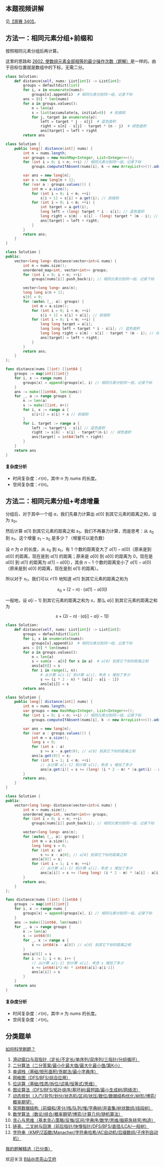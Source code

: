 ## 本题视频讲解

见[【周赛 340】](https://www.bilibili.com/video/BV1iN411w7my/)。

## 方法一：相同元素分组+前缀和

按照相同元素分组后再计算。

这里的思路和 [2602. 使数组元素全部相等的最少操作次数（题解）](https://leetcode.cn/problems/minimum-operations-to-make-all-array-elements-equal/solution/yi-tu-miao-dong-pai-xu-qian-zhui-he-er-f-nf55/)是一样的。由于目标位置就是数组中的下标，无需二分。

```py [sol1-Python3]
class Solution:
    def distance(self, nums: List[int]) -> List[int]:
        groups = defaultdict(list)
        for i, x in enumerate(nums):
            groups[x].append(i)  # 相同元素分到同一组，记录下标
        ans = [0] * len(nums)
        for a in groups.values():
            n = len(a)
            s = list(accumulate(a, initial=0))  # 前缀和
            for j, target in enumerate(a):
                left = target * j - s[j]  # 蓝色面积
                right = s[n] - s[j] - target * (n - j)  # 绿色面积
                ans[target] = left + right
        return ans
```

```java [sol1-Java]
class Solution {
    public long[] distance(int[] nums) {
        int n = nums.length;
        var groups = new HashMap<Integer, List<Integer>>();
        for (int i = 0; i < n; ++i) // 相同元素分到同一组，记录下标
            groups.computeIfAbsent(nums[i], k -> new ArrayList<>()).add(i);

        var ans = new long[n];
        var s = new long[n + 1];
        for (var a : groups.values()) {
            int m = a.size();
            for (int i = 0; i < m; ++i)
                s[i + 1] = s[i] + a.get(i); // 前缀和
            for (int i = 0; i < m; ++i) {
                int target = a.get(i);
                long left = (long) target * i - s[i]; // 蓝色面积
                long right = s[m] - s[i] - (long) target * (m - i); // 绿色面积
                ans[target] = left + right;
            }
        }
        return ans;
    }
}
```

```cpp [sol1-C++]
class Solution {
public:
    vector<long long> distance(vector<int>& nums) {
        int n = nums.size();
        unordered_map<int, vector<int>> groups;
        for (int i = 0; i < n; ++i)
            groups[nums[i]].push_back(i); // 相同元素分到同一组，记录下标

        vector<long long> ans(n);
        long long s[n + 1];
        s[0] = 0;
        for (auto& [_, a]: groups) {
            int m = a.size();
            for (int i = 0; i < m; ++i)
                s[i + 1] = s[i] + a[i]; // 前缀和
            for (int i = 0; i < m; ++i) {
                long long target = a[i];
                long long left = target * i - s[i]; // 蓝色面积
                long long right = s[m] - s[i] - target * (m - i); // 绿色面积
                ans[target] = left + right;
            }
        }
        return ans;
    }
};
```

```go [sol1-Go]
func distance(nums []int) []int64 {
	groups := map[int][]int{}
	for i, x := range nums {
		groups[x] = append(groups[x], i) // 相同元素分到同一组，记录下标
	}
	ans := make([]int64, len(nums))
	for _, a := range groups {
		n := len(a)
		s := make([]int, n+1)
		for i, x := range a {
			s[i+1] = s[i] + x // 前缀和
		}
		for i, target := range a {
			left := target*i - s[i] // 蓝色面积
			right := s[n] - s[i] - target*(n-i) // 绿色面积
			ans[target] = int64(left + right)
		}
	}
	return ans
}
```

#### 复杂度分析

- 时间复杂度：$\mathcal{O}(n)$，其中 $n$ 为 $\textit{nums}$ 的长度。
- 空间复杂度：$\mathcal{O}(n)$。

## 方法二：相同元素分组+考虑增量

分组后，对于其中一个组 $a$，我们先暴力计算出 $a[0]$ 到其它元素的距离之和，设为 $s_0$。

然后计算 $a[1]$ 到其它元素的距离之和 $s_1$。我们不再暴力计算，而是思考：从 $s_0$ 到 $s_1$，这个增量 $s_1-s_0$ 是多少？（增量可以是负数）

设 $n$ 为 $a$ 的长度，从 $s_0$ 到 $s_1$，有 $1$ 个数的距离变大了 $a[1]-a[0]$（原来是到 $a[0]$ 的距离，现在是到 $a[1]$ 的距离；原来是 $a[0]$ 到 $a[0]$ 的距离为 $0$，现在是 $a[0]$ 到 $a[1]$ 的距离为 $a[1]-a[0]$），其余 $n-1$ 个数的距离变小了 $a[1]-a[0]$（原来是到 $a[0]$ 的距离，现在是到 $a[1]$ 的距离）。

所以对于 $s_1$，我们可以 $\mathcal{O}(1)$ 地知道 $a[1]$ 到其它元素的距离之和为

$$
s_0 + (2-n) \cdot (a[1]-a[0])
$$

一般地，设 $a[i-1]$ 到其它元素的距离之和为 $s$，那么 $a[i]$ 到其它元素的距离之和为

$$
s + (2i-n) \cdot (a[i]-a[i-1])
$$

```py [sol2-Python3]
class Solution:
    def distance(self, nums: List[int]) -> List[int]:
        groups = defaultdict(list)
        for i, x in enumerate(nums):
            groups[x].append(i)  # 相同元素分到同一组，记录下标
        ans = [0] * len(nums)
        for a in groups.values():
            n = len(a)
            s = sum(x - a[0] for x in a)  # a[0] 到其它下标的距离之和
            ans[a[0]] = s
            for i in range(1, n):
                # 从计算 a[i-1] 到计算 a[i]，考虑 s 增加了多少
                s += (i * 2 - n) * (a[i] - a[i - 1])
                ans[a[i]] = s
        return ans
```

```java [sol2-Java]
class Solution {
    public long[] distance(int[] nums) {
        int n = nums.length;
        var groups = new HashMap<Integer, List<Integer>>();
        for (int i = 0; i < n; ++i) // 相同元素分到同一组，记录下标
            groups.computeIfAbsent(nums[i], k -> new ArrayList<>()).add(i);

        var ans = new long[n];
        for (var a : groups.values()) {
            int m = a.size();
            long s = 0;
            for (int x : a)
                s += x - a.get(0); // a[0] 到其它下标的距离之和
            ans[a.get(0)] = s;
            for (int i = 1; i < m; ++i)
                // 从计算 a[i-1] 到计算 a[i]，考虑 s 增加了多少
                ans[a.get(i)] = s += (long) (i * 2 - m) * (a.get(i) - a.get(i - 1));
        }
        return ans;
    }
}
```

```cpp [sol2-C++]
class Solution {
public:
    vector<long long> distance(vector<int>& nums) {
        int n = nums.size();
        unordered_map<int, vector<int>> groups;
        for (int i = 0; i < n; ++i)
            groups[nums[i]].push_back(i); // 相同元素分到同一组，记录下标

        vector<long long> ans(n);
        for (auto& [_, a]: groups) {
            int m = a.size();
            long long s = 0;
            for (int x: a)
                s += x - a[0]; // a[0] 到其它下标的距离之和
            ans[a[0]] = s;
            for (int i = 1; i < m; ++i)
                // 从计算 a[i-1] 到计算 a[i]，考虑 s 增加了多少
                ans[a[i]] = s += (long long) (i * 2 - m) * (a[i] - a[i - 1]);
        }
        return ans;
    }
};
```

```go [sol2-Go]
func distance(nums []int) []int64 {
	groups := map[int][]int{}
	for i, x := range nums {
		groups[x] = append(groups[x], i) // 相同元素分到同一组，记录下标
	}
	ans := make([]int64, len(nums))
	for _, a := range groups {
		n := len(a)
		s := int64(0)
		for _, x := range a {
			s += int64(x - a[0]) // a[0] 到其它下标的距离之和
		}
		ans[a[0]] = s
		for i := 1; i < n; i++ {
			// 从计算 a[i-1] 到计算 a[i]，考虑 s 增加了多少
			s += int64(i*2-n) * int64(a[i]-a[i-1])
			ans[a[i]] = s
		}
	}
	return ans
}
```

#### 复杂度分析

- 时间复杂度：$\mathcal{O}(n)$，其中 $n$ 为 $\textit{nums}$ 的长度。
- 空间复杂度：$\mathcal{O}(n)$。

## 分类题单

[如何科学刷题？](https://leetcode.cn/circle/discuss/RvFUtj/)

1. [滑动窗口与双指针（定长/不定长/单序列/双序列/三指针/分组循环）](https://leetcode.cn/circle/discuss/0viNMK/)
2. [二分算法（二分答案/最小化最大值/最大化最小值/第K小）](https://leetcode.cn/circle/discuss/SqopEo/)
3. [单调栈（基础/矩形面积/贡献法/最小字典序）](https://leetcode.cn/circle/discuss/9oZFK9/)
4. [网格图（DFS/BFS/综合应用）](https://leetcode.cn/circle/discuss/YiXPXW/)
5. [位运算（基础/性质/拆位/试填/恒等式/思维）](https://leetcode.cn/circle/discuss/dHn9Vk/)
6. [图论算法（DFS/BFS/拓扑排序/基环树/最短路/最小生成树/网络流）](https://leetcode.cn/circle/discuss/01LUak/)
7. [动态规划（入门/背包/划分/状态机/区间/状压/数位/数据结构优化/树形/博弈/概率期望）](https://leetcode.cn/circle/discuss/tXLS3i/)
8. [常用数据结构（前缀和/差分/栈/队列/堆/字典树/并查集/树状数组/线段树）](https://leetcode.cn/circle/discuss/mOr1u6/)
9. [数学算法（数论/组合/概率期望/博弈/计算几何/随机算法）](https://leetcode.cn/circle/discuss/IYT3ss/)
10. [贪心与思维（基本贪心策略/反悔/区间/字典序/数学/思维/脑筋急转弯/构造）](https://leetcode.cn/circle/discuss/g6KTKL/)
11. [链表、二叉树与回溯（前后指针/快慢指针/DFS/BFS/直径/LCA/一般树）](https://leetcode.cn/circle/discuss/K0n2gO/)
12. [字符串（KMP/Z函数/Manacher/字符串哈希/AC自动机/后缀数组/子序列自动机）](https://leetcode.cn/circle/discuss/SJFwQI/)

[我的题解精选（已分类）](https://github.com/EndlessCheng/codeforces-go/blob/master/leetcode/SOLUTIONS.md)

欢迎关注 [B站@灵茶山艾府](https://space.bilibili.com/206214)
